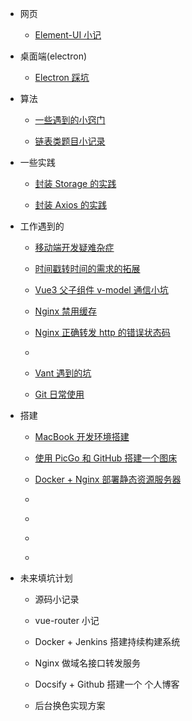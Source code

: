 - 网页

  - [Element-UI 小记](code/vue-element-ui.md)

- 桌面端(electron)

  - [Electron 踩坑](code/electron.md)

- 算法

  - [一些遇到的小窍门](algorithm/tips.md)

  - [链表类题目小记录](algorithm/link-node.md)

- 一些实践

  - [封装 Storage 的实践](practices/encapsulating-storage.md)

  - [封装 Axios 的实践](practices/encapsulating-axios.md)

- 工作遇到的

  - [移动端开发疑难杂症](work/mobile.md)

  - [时间戳转时间的需求的拓展](work/milliseconds-to-format-date.md)

  - [Vue3 父子组件 v-model 通信小坑](work/vue3-setup-props.md)

  - [Nginx 禁用缓存](work/fixing-compulsory-refresh.md)

  - [Nginx 正确转发 http 的错误状态码](work/nginx-correct-http-status.md)

  - [](work/change-theme.md)

  - [Vant 遇到的坑](work/vant-bugs.md)

  - [Git 日常使用](work/git.md)

- 搭建

  - [MacBook 开发环境搭建](build/macbook-env.md)

  - [使用 PicGo 和 GitHub 搭建一个图床](build/picgo-github-image-hosting.md)

  - [Docker + Nginx 部署静态资源服务器](build/docker-nginx-static-server.md)

  - [](build/docker-jenkins-cicd.md)

  - [](build/docsify-github-blog.md)

  - [](build/nginx-request-redirect-to-server.md)

  - [](build/qiniu-image-hosting.md)

- 未来填坑计划

  - 源码小记录

  - vue-router 小记

  - Docker + Jenkins 搭建持续构建系统

  - Nginx 做域名接口转发服务

  - Docsify + Github 搭建一个 个人博客

  - 后台换色实现方案
